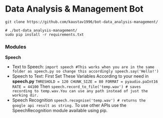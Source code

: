 # Data Analysis & Management Bot
```
git clone https://github.com/kaustav1996/bot-data_analysis-management/
```
```
# ./bot-data_analysis-management/
sudo pip install -r requirements.txt
```
### Modules
**Speech**
* Text to Speech:
               ```
               import speech #This works when you are in the same folder as speech.py so change this accordingly
               speech.say('Hello!')
               ```
* Speech to Text:
                 First Set These Variables According to your need in **speech.py**
                 ```
                  THRESHOLD = 120
                  CHUNK_SIZE = 80
                  FORMAT = pyaudio.paInt16
                  RATE = 44100
                 ```
                 Then
                 ```
                 speech.record_to_file('temp.wav') # saves recording to temp.wav.You can use any path instead of just the working dir.
                 ```
 * Speech Recognition
               ```
               speech.recognise('temp.wav') # returns the google api result as string.
               ```
               To use other APIs use the SpeechRecognition module available using pip.
